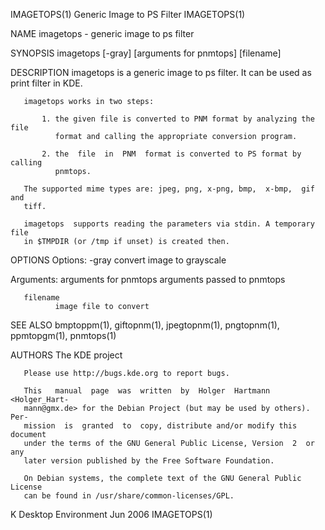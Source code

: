 IMAGETOPS(1)              Generic Image to PS Filter             IMAGETOPS(1)

NAME
       imagetops - generic image to ps filter

SYNOPSIS
       imagetops [-gray] [arguments for pnmtops] [filename]

DESCRIPTION
       imagetops  is  a  generic  image to ps filter. It can be used as print
       filter in KDE.

       imagetops works in two steps:

           1. the given file is converted to PNM format by analyzing the file
              format and calling the appropriate conversion program.

           2. the  file  in  PNM  format is converted to PS format by calling
              pnmtops.

       The supported mime types are: jpeg, png, x-png, bmp,  x-bmp,  gif  and
       tiff.

       imagetops  supports reading the parameters via stdin. A temporary file
       in $TMPDIR (or /tmp if unset) is created then.

OPTIONS
   Options:
       -gray  convert image to grayscale

   Arguments:
       arguments for pnmtops
              arguments passed to pnmtops

       filename
              image file to convert

SEE ALSO
       bmptoppm(1), giftopnm(1), jpegtopnm(1), pngtopnm(1), ppmtopgm(1),
       pnmtops(1)

AUTHORS
       The KDE project

       Please use http://bugs.kde.org to report bugs.

       This   manual  page  was  written  by  Holger  Hartmann  <Holger_Hart‐
       mann@gmx.de> for the Debian Project (but may be used by others).  Per‐
       mission  is  granted  to  copy, distribute and/or modify this document
       under the terms of the GNU General Public License, Version  2  or  any
       later version published by the Free Software Foundation.

       On Debian systems, the complete text of the GNU General Public License
       can be found in /usr/share/common-licenses/GPL.

K Desktop Environment              Jun 2006                      IMAGETOPS(1)
